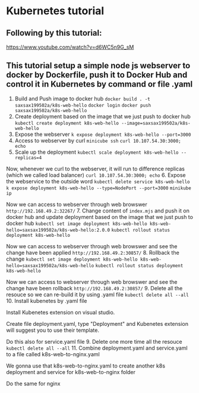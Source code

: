 # Kubernetes tutorial

## Following by this tutorial:
https://www.youtube.com/watch?v=d6WC5n9G_sM

## This tutorial setup a simple node js webserver to docker by Dockerfile, push it to Docker Hub and control it in Kubernetes by command or file .yaml

1. Build and Push image to docker hub
`docker build . -t saxsax199502a/k8s-web-hello`
`docker login`
`docker push saxsax199502a/k8s-web-hello`
2. Create deployment based on the image that we just push to docker hub
`kubectl create deployment k8s-web-hello --image=saxsax199502a/k8s-web-hello`
3. Expose the webserver
`k expose deployment k8s-web-hello --port=3000`
4. Access to webserver by curl
`minicube ssh`
`curl 10.107.54.30:3000; echo`
5. Scale up the deployment
`kubectl scale deployment k8s-web-hello --replicas=4`

Now, whenever we curl to the webserver, it will run to difference replicas (which we called load balancer)
`curl 10.107.54.30:3000; echo`
6. Expose the webservice to the outside word
`kubectl delete service k8s-web-hello`
`k expose deployment k8s-web-hello --type=NodePort --port=3000`
`minikube ip`

Now we can access to webserver through web browswer
`http://192.168.49.2:32267/`
7. Change content of `index.mjs` and push it on docker hub and update deployment based on the image that we just push to docker hub
`kubectl set image deployment k8s-web-hello k8s-web-hello=saxsax199502a/k8s-web-hello:2.0.0`
`kubectl rollout status deployment k8s-web-hello`

Now we can access to webserver through web browswer and see the change have been applied
`http://192.168.49.2:30857/`
8. Rollback the change
`kubectl set image deployment k8s-web-hello k8s-web-hello=saxsax199502a/k8s-web-hello`
`kubectl rollout status deployment k8s-web-hello`

Now we can access to webserver through web browswer and see the change have been rollback
`http://192.168.49.2:30857/`
9. Delete all the resouce so we can re-build it by using .yaml file
`kubectl delete all --all`
10. Install kubenetes by .yaml file

Install Kubenetes extension on visual studio.

Create file deployment.yaml, type "Deployment" and Kubenetes extension will suggest you to use their template.

Do this also for service.yaml file
9. Delete one more time all the resouce
`kubectl delete all --all`
11. Combine deployment.yaml and service.yaml to a file called k8s-web-to-nginx.yaml

We gonna use that k8s-web-to-nginx.yaml to create another k8s deployment and service for k8s-web-to-nginx folder

Do the same for nginx
